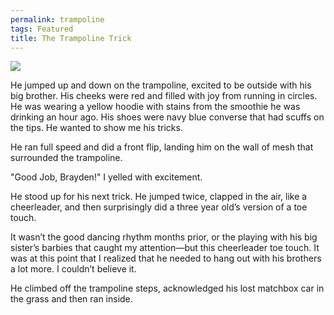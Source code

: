 ```yaml
---
permalink: trampoline
tags: Featured
title: The Trampoline Trick
---
```


![][image-1]

He jumped up and down on the trampoline, excited to be outside with his big brother. His cheeks were red and filled with joy from running in circles. He was wearing a yellow hoodie with stains from the smoothie he was drinking an hour ago. His shoes were navy blue converse that had scuffs on the tips. He wanted to show me his tricks.

He ran full speed and did a front flip, landing him on the wall of mesh that surrounded the trampoline.

"Good Job, Brayden!" I yelled with excitement.

He stood up for his next trick. He jumped twice, clapped in the air, like a cheerleader, and then surprisingly did a three year old’s version of a toe touch.

It wasn’t the good dancing rhythm months prior, or the playing with his big sister’s barbies that caught my attention—but this cheerleader toe touch. It was at this point that I realized that he needed to hang out with his brothers a lot more. I couldn’t believe it.

He climbed off the trampoline steps, acknowledged his lost matchbox car in the grass and then ran inside.

[image-1]:	https://31.media.tumblr.com/64e32211e599e67b7fc8d219dbb560c9/tumblr_inline_myvrh4QKKD1qzvzu6.jpg